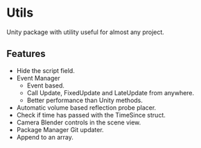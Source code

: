 # Utils
Unity package with utility useful for almost any project.

## Features
* Hide the script field.
* Event Manager
    * Event based.
    * Call Update, FixedUpdate and LateUpdate from anywhere.
    * Better performance than Unity methods.
* Automatic volume based reflection probe placer.
* Check if time has passed with the TimeSince struct.
* Camera Blender controls in the scene view.
* Package Manager Git updater.
* Append to an array.